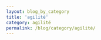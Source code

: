 ```yaml
---
layout: blog_by_category
title: 'agilité'
category: agilité
permalink: /blog/category/agilité/
---
```


